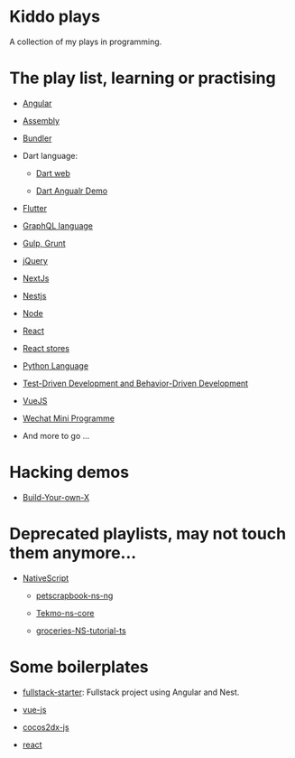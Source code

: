 # Kiddo plays

A collection of my plays in programming.

# The play list, learning or practising

* [Angular](./angular-playlist)

* [Assembly](./assembly)

* [Bundler](./bundler)

* Dart language:

  - [Dart web](./dart-language/dart-web)

  - [Dart Angualr Demo](./dart-language/charge-system-demo)

* [Flutter](./flutter_playlist)

* [GraphQL language](./graphql-language)

* [Gulp, Grunt](./task-runners)

* [jQuery](./jQuery)

* [NextJs](./nextjs-playlist)

* [Nestjs](./nest-playlist)

* [Node](./node-playlist)

* [React](https://github.com/AkatQuas/react-playlist)

* [React stores](./react-stores)

* [Python Language](./python-language)

* [Test-Driven Development and Behavior-Driven Development](./tdd-and-bdd)

* [VueJS](./vuejs)

* [Wechat Mini Programme](./wxma)

* And more to go ...

# Hacking demos

* [Build-Your-own-X](https://github.com/AkatQuas/build-your-own-x)

# Deprecated playlists, may not touch them anymore...

* [NativeScript](./nativescript/README.md)

  - [petscrapbook-ns-ng](./nativescript/petscrapbook-ns-ng)

  - [Tekmo-ns-core](./nativescript/Tekmo-ns-core)

  - [groceries-NS-tutorial-ts](./nativescript/groceries-NS-tutorial-ts)

# Some boilerplates

- [fullstack-starter](./fullstack-starter): Fullstack project using Angular and Nest.

- [vue-js](https://github.com/AkatQuas/vue-boilerplate)

- [cocos2dx-js](https://github.com/AkatQuas/cocos-js-boilerplate)

- [react](https://github.com/AkatQuas/react-boilerplate)
